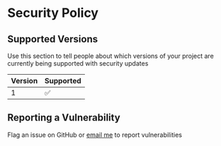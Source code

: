 # Security Policy

## Supported Versions

Use this section to tell people about which versions of your project are currently being supported with security updates

| Version | Supported |
| ------- | ------------------ |
| 1 | :white_check_mark: |

## Reporting a Vulnerability

Flag an issue on GitHub or [email me](max@fullimage.net) to report vulnerabilities
